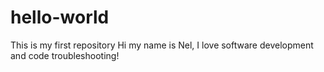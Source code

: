 # hello-world
This is my first repository
Hi my name is Nel, I love software development and code troubleshooting!
